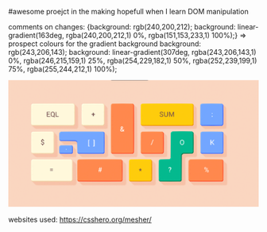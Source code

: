 #awesome proejct in the making
hopefull when I learn DOM manipulation


comments on changes:
{background: rgb(240,200,212);
background: linear-gradient(163deg, rgba(240,200,212,1) 0%, rgba(151,153,233,1) 100%);} => prospect colours for the gradient background
    background: rgb(243,206,143);
    background: linear-gradient(307deg, rgba(243,206,143,1) 0%, rgba(246,215,159,1) 25%, rgba(254,229,182,1) 50%, rgba(252,239,199,1) 75%, rgba(255,244,212,1) 100%);



![Inspiration](/assets/Inspiration.jpg "Inspiration")


websites used:
https://csshero.org/mesher/